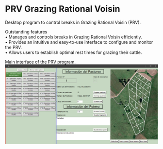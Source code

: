 # PRV Grazing Rational Voisin
Desktop program to control breaks in Grazing Rational Voisin (PRV).  

Outstanding features  
• Manages and controls breaks in Grazing Rational Voisin efficiently.  
• Provides an intuitive and easy-to-use interface to configure and monitor the PRV.   
• Allows users to establish optimal rest times for grazing their cattle.  

Main interface of the PRV program.
![imagen](images/PRV_main_image.PNG)
